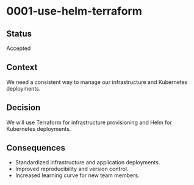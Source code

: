 # 0001-use-helm-terraform

## Status
Accepted

## Context
We need a consistent way to manage our infrastructure and Kubernetes deployments.

## Decision
We will use Terraform for infrastructure provisioning and Helm for Kubernetes deployments.

## Consequences
- Standardized infrastructure and application deployments.
- Improved reproducibility and version control.
- Increased learning curve for new team members.